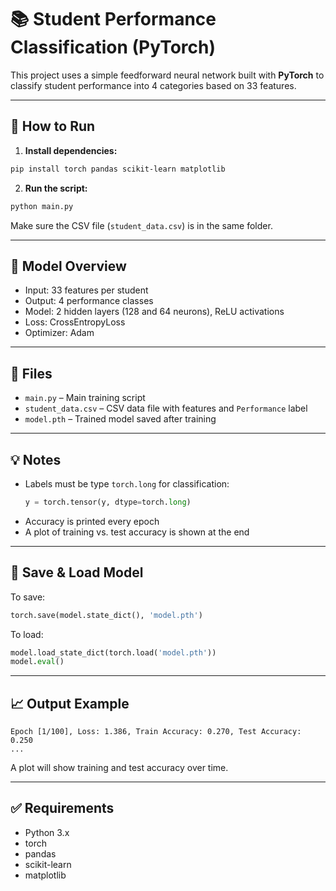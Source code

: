 # 📚 Student Performance Classification (PyTorch)

This project uses a simple feedforward neural network built with **PyTorch** to classify student performance into 4 categories based on 33 features.

---

## 🚀 How to Run

1. **Install dependencies:**

```bash
pip install torch pandas scikit-learn matplotlib
```

2. **Run the script:**

```bash
python main.py
```

Make sure the CSV file (`student_data.csv`) is in the same folder.

---

## 🧠 Model Overview

- Input: 33 features per student
- Output: 4 performance classes
- Model: 2 hidden layers (128 and 64 neurons), ReLU activations
- Loss: CrossEntropyLoss
- Optimizer: Adam

---

## 📂 Files

- `main.py` – Main training script
- `student_data.csv` – CSV data file with features and `Performance` label
- `model.pth` – Trained model saved after training

---

## 💡 Notes

- Labels must be type `torch.long` for classification:
  ```python
  y = torch.tensor(y, dtype=torch.long)
  ```
- Accuracy is printed every epoch
- A plot of training vs. test accuracy is shown at the end

---

## 💾 Save & Load Model

To save:
```python
torch.save(model.state_dict(), 'model.pth')
```

To load:
```python
model.load_state_dict(torch.load('model.pth'))
model.eval()
```

---

## 📈 Output Example

```
Epoch [1/100], Loss: 1.386, Train Accuracy: 0.270, Test Accuracy: 0.250
...
```

A plot will show training and test accuracy over time.

---

## ✅ Requirements

- Python 3.x
- torch
- pandas
- scikit-learn
- matplotlib
